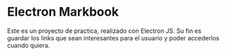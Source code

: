 # Electron Markbook

Este es un proyecto de practica, realizado con Electron JS. Su fin es guardar los links que sean interesantes para el usuario y poder accederlos cuando quiera.